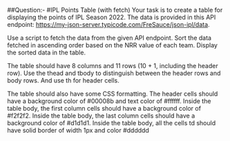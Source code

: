##Question:-
#IPL Points Table (with fetch)
Your task is to create a table for displaying the points of IPL Season 2022.
The data is provided in this API endpoint: https://my-json-server.typicode.com/FreSauce/json-ipl/data.

Use a script to fetch the data from the given API endpoint. Sort the data fetched in ascending order based on the NRR value of each team. Display the sorted data in the table.

The table should have 8 columns and 11 rows (10 + 1, including the header row).
Use the thead and tbody to distinguish between the header rows and body rows. And use th for header cells.

The table should also have some CSS formatting.
The header cells should have a background color of #00008b and text color of #ffffff.
Inside the table body, the first column cells should have a background color of #f2f2f2.
Inside the table body, the last column cells should have a background color of #d1d1d1.
Inside the table body, all the cells td should have solid border of width 1px and color #dddddd

